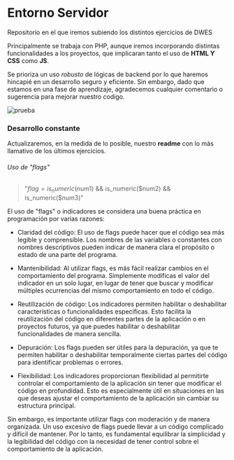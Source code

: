 
# Entorno Servidor

Repositorio en el que iremos subiendo los distintos ejercicios de DWES

Principalmente se trabaja con PHP, aunque iremos incorporando distintas funcionalidades a los proyectos, que implicaran tanto el uso de **HTML Y CSS** como **JS**. 

Se prioriza un uso *robusto* de lógicas de backend por lo que haremos hincapié en un desarrollo seguro y eficiente. Sin embargo, dado que estamos en una fase de aprendizaje, agradecemos cualquier comentario o sugerencia para mejorar nuestro codigo.

![prueba](https://github.com/manuelgsil/manuelgsil/assets/118306123/d15e0502-7dff-41d9-b3db-e1910bcad346)








### Desarrollo constante

Actualizaremos, en la medida de lo posible, nuestro **readme** con lo más llamativo de los últimos ejercicios.

###### Uso de "flags"

> "$flag = is_numeric($num1) && is_numeric($num2) && is_numeric($num3)"


El uso de "flags" o indicadores se considera una buena práctica en programación por varias razones:

- Claridad del código: El uso de flags puede hacer que el código sea más legible y comprensible. Los nombres de las variables o constantes con nombres descriptivos pueden indicar de manera clara el propósito o estado de una parte del programa.

- Mantenibilidad: Al utilizar flags, es más fácil realizar cambios en el comportamiento del programa. Simplemente modificas el valor del indicador en un solo lugar, en lugar de tener que buscar y modificar múltiples ocurrencias del mismo comportamiento en todo el código.

- Reutilización de código: Los indicadores permiten habilitar o deshabilitar características o funcionalidades específicas. Esto facilita la reutilización del código en diferentes partes de la aplicación o en proyectos futuros, ya que puedes habilitar o deshabilitar funcionalidades de manera sencilla.

- Depuración: Los flags pueden ser útiles para la depuración, ya que te permiten habilitar o deshabilitar temporalmente ciertas partes del código para identificar problemas o errores.

- Flexibilidad: Los indicadores proporcionan flexibilidad al permitirte controlar el comportamiento de la aplicación sin tener que modificar el código en profundidad. Esto es especialmente útil en situaciones en las que deseas ajustar el comportamiento de la aplicación sin cambiar su estructura principal.

Sin embargo, es importante utilizar flags con moderación y de manera organizada. Un uso excesivo de flags puede llevar a un código complicado y difícil de mantener. Por lo tanto, es fundamental equilibrar la simplicidad y la legibilidad del código con la necesidad de tener control sobre el comportamiento de la aplicación.
